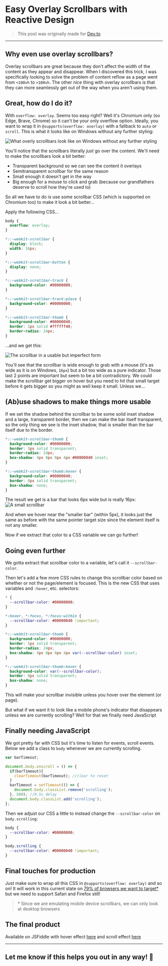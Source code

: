 # Easy Overlay Scrollbars with Reactive Design

> This post was originally made for [Dev.to](https://dev.to/jonosellier/easy-overlay-scrollbars-variable-width-1mbh)

---

## Why even use overlay scrollbars?

Overlay scrollbars are great because they don't affect the width of the content as they appear and disappear. When I discovered this trick, I was specifically looking to solve the problem of content reflow as a page went from `<100vh` to `>100vh`. The other nice thing with overlay scrollbars is that they can more seamlessly get out of the way when you aren't using them.

## Great, how do I do it?

With `overflow: overlay`. Seems too easy right? Well it's Chromium only (so Edge, Brave, Chrome) so it can't be your only overflow option. Ideally, you want to wrap it in `@supports(overflow: overlay)` with a fallback to `auto` or `scroll`. This is what it looks like on Windows without any further styling:

![What overly scrollbars look like on Windows without any further styling](https://dev-to-uploads.s3.amazonaws.com/uploads/articles/0xkn4h9pnciunqn7d7ut.png)

You'll notice that the scrollbars literally _just_ go over the content. We'll need to make the scrollbars look a bit better:
* Transparent background so we can see the content it overlays
* Semitransparent scrollbar for the same reason
* Small enough it doesn't get in the way
* Big enough for a mouse to click and grab (because our grandfathers deserve to scroll how they're used to)

So all we have to do is use some scrollbar CSS (which is supported on Chromium too) to make it look a bit better...

Apply the following CSS...

```CSS
body {
  overflow: overlay;
}

*::-webkit-scrollbar {
  display: block;
  width: 16px;
}

*::-webkit-scrollbar-button {
  display: none;
}

*::-webkit-scrollbar-track {
  background-color: #00000000;
}

*::-webkit-scrollbar-track-piece {
  background-color: #00000000;
}

*::-webkit-scrollbar-thumb {
  background-color: #00000040;
  border: 1px solid #ffffff40;
  border-radius: 24px;
}
```
...and we get this:

![The scrollbar in a usable but imperfect form](https://dev-to-uploads.s3.amazonaws.com/uploads/articles/gybf24srysqcavn4h28d.png)

You'll see that the scrollbar is wide enough to grab with a mouse (it's as wide as it is on Windows, `16px`) but a bit too wide as a pure indicator. Those last 2 points are important but seem to be a bit contradictory. We could make the scrollbar get bigger on hover but you need to hit that small target before it gets bigger so you might as well keep it small. Unless we...

## (Ab)use shadows to make things more usable

If we set the shadow behind the scrollbar to be some solid inset shadow and a large, transparent border, then we can make the bar itself transparent, so the only thing we see is the inset shadow, that is smaller than the bar itself due to the border.

```CSS
*::-webkit-scrollbar-thumb {
  background-color: #00000000;
  border: 5px solid transparent;
  border-radius: 24px;
  box-shadow: 4px 0px 0px 4px #00000040 inset;
}

*::-webkit-scrollbar-thumb:hover {
  background-color: #00000040;
  border: 0px solid transparent;
  box-shadow: none;
}
```

The result we get is a bar that looks 6px wide but is really 16px:
![A small scrollbar](https://dev-to-uploads.s3.amazonaws.com/uploads/articles/e5ddfqpheqd83asns6lx.png)

And when we hover near the "smaller bar" (within 5px), it looks just the same as before with the same pointer target size since the element itself is not any smaller.

Now if we extract that color to a CSS variable we can go further!

## Going even further

We gotta extract that scrollbar color to a variable, let's call it `--scrollbar-color`.

Then let's add a few more CSS rules to change this scrollbar color based on whether or not the page/element is focused. This is the new CSS that uses variables and `:hover`, etc. selectors:

```CSS
* {
  --scrollbar-color: #00000000;
}

*:hover, *:focus, *:focus-within {
  --scrollbar-color: #00000040 !important;
}

*::-webkit-scrollbar-thumb {
  background-color: #00000000;
  border: 5px solid transparent;
  border-radius: 24px;
  box-shadow: 4px 0px 0px 4px var(--scrollbar-color) inset;
}

*::-webkit-scrollbar-thumb:hover {
  background-color: var(--scrollbar-color);
  border: 0px solid transparent;
  box-shadow: none;
}
```

This will make your scrollbar invisible unless you hover over the element (or page).

But what if we want it to look like a mobile phone's indicator that disappears unless we are currently scrolling? Well for that we finally need JavaScript

## Finally needing JavaScript

We got pretty far with CSS but it's time to listen for events, scroll events. Below we add a class to `body` whenever we are currently scrolling. 

```JavaScript
var barTimeout;

document.body.onscroll = () => {
  if(barTimeout){
    clearTimeout(barTimeout); //clear to reset
  }
  barTimeout = setTimeout(() => {
    document.body.classList.remove('scrolling');
  }, 500); //0.5s delay
  document.body.classList.add('scrolling');
};
```

Then we adjust our CSS a little to instead change the `--scrollbar-color` on `body.scrolling`:

```CSS
body {
  --scrollbar-color: #00000000;
}

body.scrolling {
  --scrollbar-color: #00000040 !important;
}
```

## Final touches for production

Just make sure to wrap all this CSS in `@supports(overflow: overlay)` and so on! It will work in this current state on [79% of browsers we want to target\*](https://caniuse.com/css-overflow-overlay) but we need to support Safari and Firefox still!

> \* Since we are emulating mobile device scrollbars, we can only look at desktop browsers

## The final product

Available on JSFiddle with hover effect [here](https://jsfiddle.net/fhb4k15o/48/) and scroll effect [here](https://jsfiddle.net/fhb4k15o/50/)

---------

## Let me know if this helps you out in any way! 🚀
